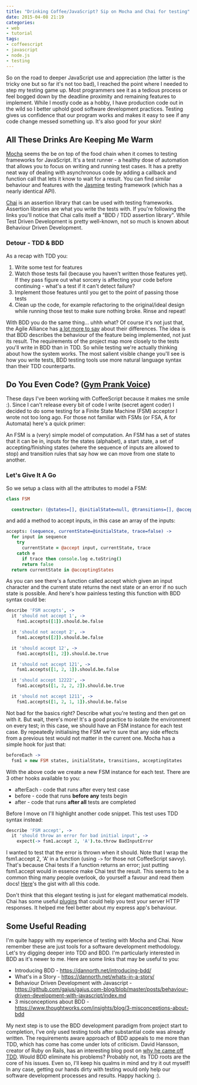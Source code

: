 ```yaml
---
title: "Drinking Coffee/JavaScript? Sip on Mocha and Chai for testing"
date: 2015-04-08 21:19
categories:
- web
- tutorial
tags:
- coffeescript
- javascript
- node.js
- testing
---
```


So on the road to deeper JavaScript use and appreciation (the latter is the tricky one but so far it's not too bad), I reached the point where I needed to step my testing game up. Most programmers see it as a tedious process or feel bogged down by the deadline proximity and remaining features to implement. While I mostly code as a hobby, I have production code out in the wild so I better uphold good software development practices. Testing gives us confidence that our program works and makes it easy to see if any code change messed something up. It's also good for your skin!

## All These Drinks Are Keeping Me Warm

<a href="https://mochajs.org" target="_blank" rel="nofollow noopener noreferrer">Mocha</a> seems the be on top of the food chain when it comes to testing frameworks for JavaScript. It's a test runner - a healthy dose of automation that allows you to focus on writing and running test cases. It has a pretty neat way of dealing with asynchronous code by adding a callback and function call that lets it know to wait for a result. You can find similar behaviour and features with the <a href="https://jasmine.github.io" target="_blank" rel="nofollow noopener noreferrer">Jasmine</a> testing framework (which has a nearly identical API).

<a href="https://chaijs.com" target="_blank" rel="nofollow noopener noreferrer">Chai</a> is an assertion library that can be used with testing frameworks. Assertion libraries are what you write the tests with. If you're following the links you'll notice that Chai calls itself a "BDD / TDD assertion library". While Test Driven Development is pretty well-known, not so much is known about Behaviour Driven Development.

### Detour - TDD &amp; BDD

As a recap with TDD you:

1. Write some test for features
2. Watch those tests fail (because you haven't written those features yet). If they pass figure out what sorcery is affecting your code before continuing - what's a test if it can't detect failure?
3. Implement those features until you get to the point of passing those tests
4. Clean up the code, for example refactoring to the original/ideal design while running those test to make sure nothing broke. Rinse and repeat!

With BDD you do the same thing... uhhh what? Of course it's not just that, the Agile Alliance has <a href="https://guide.agilealliance.org/guide/bdd.html" target="_blank" rel="nofollow noopener noreferrer">a lot more to say</a> about their differences. The idea is that BDD describes the behaviour of the feature being implemented, not just its result. The requirements of the project map more closely to the tests you'll write in BDD than in TDD. So while testing we're actually thinking about how the system works. The most salient visible change you'll see is how you write tests, BDD testing tools use more natural language syntax than their TDD counterparts.

## Do You Even Code? (<a href="https://youtu.be/H2Diy0RNe_c?t=103" target="_blank" rel="nofollow noopener noreferrer">Gym Prank Voice</a>)

These days I've been working with CoffeeScript because it makes me smile :). Since I can't release every bit of code I write (secret agent coder) I decided to do some testing for a Finite State Machine (FSM) acceptor I wrote not too long ago. For those not familiar with FSMs (or FSA, A for Automata) here's a quick primer:

An FSM is a (very) simple model of computation. An FSM has a set of states that it can be in, inputs for the states (alphabet), a start state, a set of accepting/finishing states (where the sequence of inputs are allowed to stop) and transition rules that say how we can move from one state to another.

### Let's Give It A Go

So we setup a class with all the attributes to model a FSM:

```coffeescript
class FSM

  constructor: (@states=[], @initialState=null, @transitions=[], @acceptingStates=[]) ->
```

and add a method to accept inputs, in this case an array of the inputs:

```coffeescript
accepts: (sequence, currentState=@initialState, trace=false) ->
  for input in sequence
    try
      currentState = @accept input, currentState, trace
    catch e
      if trace then console.log e.toString()
      return false
  return currentState in @acceptingStates
```

As you can see there's a function called accept which given an input character and the current state returns the next state or an error if no such state is possible. And here's how painless testing this function with BDD syntax could be:

```coffeescript
describe 'FSM accepts', ->
  it 'should not accept 1', ->
    fsm1.accepts([1]).should.be.false

  it 'should not accept 2', ->
    fsm1.accepts([2]).should.be.false

  it 'should accept 12', ->
    fsm1.accepts([1, 2]).should.be.true

  it 'should not accept 121', ->
    fsm1.accepts([1, 2, 1]).should.be.false

  it 'should accept 12222', ->
    fsm1.accepts([1, 2, 2, 2]).should.be.true

  it 'should not accept 1211', ->
    fsm1.accepts([1, 2, 1, 1]).should.be.false
```

Not bad for the basics right? Describe what you're testing and then get on with it. But wait, there's more! It's a good practice to isolate the environment on every test; in this case, we should have an FSM instance for each test case. By repeatedly initialising the FSM we're sure that any side effects from a previous test would not matter in the current one. Mocha has a simple hook for just that:

```coffeescript
beforeEach ->
  fsm1 = new FSM states, initialState, transitions, acceptingStates
```

With the above code we create a new FSM instance for each test. There are 3 other hooks available to you:

* afterEach - code that runs after every test case
* before - code that runs **before any** tests begin
* after - code that runs **after all** tests are completed

Before I move on I'll highlight another code snippet. This test uses TDD syntax instead:

```coffeescript
describe 'FSM accept', ->
  it 'should throw an error for bad initial input', ->
    expect(-> fsm1.accept 2, 'A').to.throw BadInputError
```

I wanted to test that the error is thrown when it should. Note that I wrap the fsm1.accept 2, 'A' in a function (using `->` for those not CoffeeScript savvy). That's because Chai tests if a function returns an error; just putting fsm1.accept would in essence make Chai test the result. This seems to be a common thing many people overlook, do yourself a favour and read them docs! <a href="https://gist.github.com/msanatan/1588c51ea0b71b3fc823" target="_blank" rel="nofollow noopener noreferrer">Here</a>'s the gist with all this code.

Don't think that this elegant testing is just for elegant mathematical models. Chai has some useful <a href="https://chaijs.com/plugins" target="_blank" rel="nofollow noopener noreferrer">plugins</a> that could help you test your server HTTP responses. It helped me feel better about my express app's behaviour.

## Some Useful Reading

I'm quite happy with my experience of testing with Mocha and Chai. Now remember these are just tools for a software development methodology. Let's try digging deeper into TDD and BDD. I'm particularly interested in BDD as it's newer to me. Here are some links that may be useful to you:

* Introducing BDD - <a href="https://dannorth.net/introducing-bdd/" target="_blank" rel="nofollow noopener noreferrer">https://dannorth.net/introducing-bdd/</a>
* What's in a Story - <a href="https://dannorth.net/whats-in-a-story/" target="_blank" rel="nofollow noopener noreferrer">https://dannorth.net/whats-in-a-story/</a>
* Behaviour Driven Development with Javascript - <a href="https://github.com/gajus/gajus.com-blog/blob/master/posts/behaviour-driven-development-with-javascript/index.md" target="_blank" rel="nofollow noopener noreferrer">https://github.com/gajus/gajus.com-blog/blob/master/posts/behaviour-driven-development-with-javascript/index.md</a>
* 3 misconceptions about BDD - <a href="https://www.thoughtworks.com/insights/blog/3-misconceptions-about-bdd" target="_blank" rel="nofollow noopener noreferrer">https://www.thoughtworks.com/insights/blog/3-misconceptions-about-bdd</a>

My next step is to use the BDD development paradigm from project start to completion, I've only used testing tools after substantial code was already written. The requirements aware approach of BDD appeals to me more than TDD, which has come has come under lots of criticism. David Hansson, creator of Ruby on Rails, has an interesting blog post on <a href="https://david.heinemeierhansson.com/2014/tdd-is-dead-long-live-testing.html" target="_blank" rel="nofollow noopener noreferrer">why he came off TDD</a>. Would BDD eliminate his problems? Probably not, its TDD roots are the core of his issues. Even so, I'll keep his qualms in mind and try it out myself! In any case, getting our hands dirty with testing would only help our software development processes and results. Happy hacking :).
